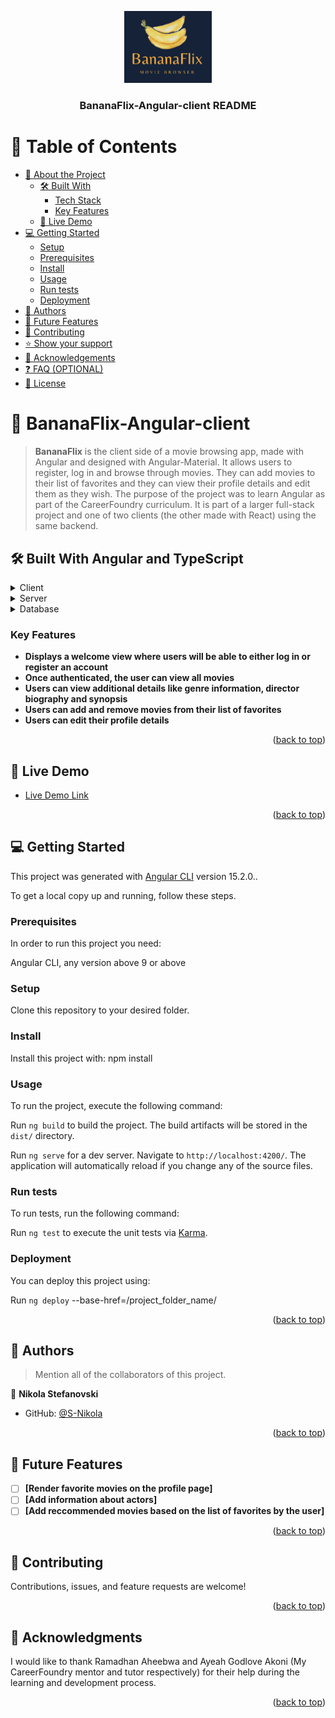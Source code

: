 <a name="readme-top"></a>

<div align="center">
  <img src="./src/assets/img/BananaFlix.png" alt="logo" width="140"  height="auto" />
  <br/>

  <h3><b>BananaFlix-Angular-client README</b></h3>

</div>

# 📗 Table of Contents

- [📖 About the Project](#about-project)
  - [🛠 Built With](#built-with)
    - [Tech Stack](#tech-stack)
    - [Key Features](#key-features)
  - [🚀 Live Demo](#live-demo)
- [💻 Getting Started](#getting-started)
  - [Setup](#setup)
  - [Prerequisites](#prerequisites)
  - [Install](#install)
  - [Usage](#usage)
  - [Run tests](#run-tests)
  - [Deployment](#triangular_flag_on_post-deployment)
- [👥 Authors](#authors)
- [🔭 Future Features](#future-features)
- [🤝 Contributing](#contributing)
- [⭐️ Show your support](#support)
- [🙏 Acknowledgements](#acknowledgements)
- [❓ FAQ (OPTIONAL)](#faq)
- [📝 License](#license)

<!-- PROJECT DESCRIPTION -->

# 📖 BananaFlix-Angular-client <a name="about-project"></a>

> **BananaFlix** is the client side of a movie browsing app, made with Angular and designed with Angular-Material. It allows users to register, log in and browse through movies. They can add movies to their list of favorites and they can view their profile details and edit them as they wish. The purpose of the project was to learn Angular as part of the CareerFoundry curriculum. It is part of a larger full-stack project and one of two clients (the other made with React) using the same backend.

## 🛠 Built With Angular and TypeScript<a name="built-with"></a>

<details>
  <summary>Client</summary>
  <ul>
    <li><a href="https://reactjs.org/">React.js</a></li>
  </ul>
</details>

<details>
  <summary>Server</summary>
  <ul>
    <li><a href="https://nodejs.org/">Node.js</a></li>
  </ul>
</details>

<details>
<summary>Database</summary>
  <ul>
    <li><a href="https://www.mongodb.com/">MongoDB</a></li>
  </ul>
</details>

<!-- Features -->

### Key Features <a name="key-features"></a>

- **Displays a welcome view where users will be able to either log in or register an
account**
- **Once authenticated, the user can view all movies**
- **Users can view additional details like genre information, director biography and synopsis**
- **Users can add and remove movies from their list of favorites**
- **Users can edit their profile details**

<p align="right">(<a href="#readme-top">back to top</a>)</p>

<!-- LIVE DEMO -->

## 🚀 Live Demo <a name="live-demo"></a>

- [Live Demo Link](https://s-nikola.github.io/BananaFlix-Angular-client/welcome)

<p align="right">(<a href="#readme-top">back to top</a>)</p>

<!-- GETTING STARTED -->

## 💻 Getting Started <a name="getting-started"></a>

This project was generated with [Angular CLI](https://github.com/angular/angular-cli) version 15.2.0..

To get a local copy up and running, follow these steps.

### Prerequisites

In order to run this project you need:

Angular CLI, any version above 9 or above

### Setup

Clone this repository to your desired folder.

### Install

Install this project with:
npm install

### Usage

To run the project, execute the following command:

Run `ng build` to build the project. The build artifacts will be stored in the `dist/` directory.

Run `ng serve` for a dev server. Navigate to `http://localhost:4200/`. The application will automatically reload if you change any of the source files.


### Run tests

To run tests, run the following command:

Run `ng test` to execute the unit tests via [Karma](https://karma-runner.github.io).

### Deployment

You can deploy this project using:

Run `ng deploy` --base-href=/project_folder_name/

<p align="right">(<a href="#readme-top">back to top</a>)</p>

<!-- AUTHORS -->

## 👥 Authors <a name="authors"></a>

> Mention all of the collaborators of this project.

👤 **Nikola Stefanovski**

- GitHub: [@S-Nikola](https://github.com/S-Nikola)

<p align="right">(<a href="#readme-top">back to top</a>)</p>

<!-- FUTURE FEATURES -->

## 🔭 Future Features <a name="future-features"></a>

- [ ] **[Render favorite movies on the profile page]**
- [ ] **[Add information about actors]**
- [ ] **[Add reccommended movies based on the list of favorites by the user]**

<p align="right">(<a href="#readme-top">back to top</a>)</p>

<!-- CONTRIBUTING -->

## 🤝 Contributing <a name="contributing"></a>

Contributions, issues, and feature requests are welcome!

<p align="right">(<a href="#readme-top">back to top</a>)</p>


<!-- ACKNOWLEDGEMENTS -->

## 🙏 Acknowledgments <a name="acknowledgements"></a>

I would like to thank Ramadhan Aheebwa and Ayeah Godlove Akoni (My CareerFoundry mentor and tutor respectively) for their help during the learning and development process. 

<p align="right">(<a href="#readme-top">back to top</a>)</p>